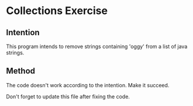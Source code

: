 # Collections Exercise

## Intention

This program intends to remove strings containing 'oggy' from a list of java strings. 


## Method

The code doesn't work according to the intention. Make it succeed.

Don't forget to update this file after fixing the code.
